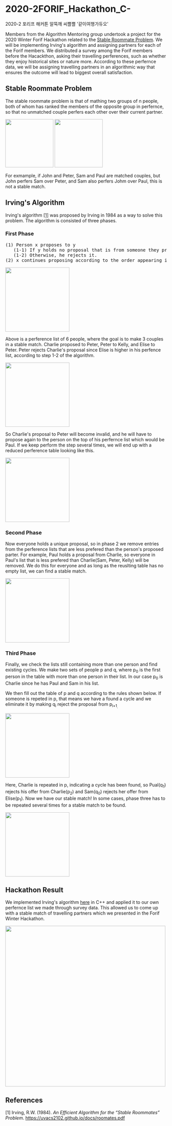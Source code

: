 # 2020-2FORIF_Hackathon_C-
2020-2 포리프 해커톤 알뚝깨 씨쁠쁠 '같이여행가듀오'

Members from the Algorithm Mentoring group undertook a project for the 2020 Winter Forif Hackathon related to the [Stable Roommate Problem](https://en.wikipedia.org/wiki/Stable_roommates_problem).
We will be implementing Irving's algorithm and assigning partners for each of the Forif members. We distributed a survey among the Forif members before the Hacackthon, asking their
travelling perferences, such as whether they enjoy historical sites or nature more. According to these perfernce data, we will be assigning travelling partners in an algorithmic way that
ensures the outcome will lead to biggest overall satisfaction. 

## Stable Roommate Problem
The stable roommate problem is that of mathing two groups of n people, both of whom has ranked the members of the opposite group in perfernce, so that no unmatched couple perfers
each other over their current partner.

<img src='https://user-images.githubusercontent.com/58558382/155460586-602f2709-9245-4ced-8630-b98b7f73d7f5.png' height=150> <img src='https://user-images.githubusercontent.com/58558382/155460872-d6598b5a-1732-4fd9-a265-7f9ecd6f866a.png' height=150>

For exmample, if John and Peter, Sam and Paul are matched couples, but John perfers Sam over Peter, and Sam also perfers Johm over Paul, this is not a stable match.

## Irving's Algorithm 
Irving's algorithm [[1]](#1) was proposed by Irving in 1984 as a way to solve this problem. The algorithm is consisted of three phases.

### First Phase
<pre>
(1) Person x proposes to y   
   (1-1) If y holds no proposal that is from someone they prefe more than x, they hold x's proposal.   
   (1-2) Otherwise, he rejects it.   
(2) x continues proposing according to the order appearing in his/her perference list, until somebody holds the proposal.
</pre>
 
 <img src='https://user-images.githubusercontent.com/58558382/155463414-b8cc5098-0798-423d-91db-604cb713a256.png' height=200>

Above is a perference list of 6 people, where the goal is to make 3 couples in a stable match. 
Charlie proposed to Peter, Peter to Kelly, and Elise to Peter. Peter rejects Charlie's proposal since Elise is higher in his perfence list, according to step 1-2 of the algorithm.

<img src='https://user-images.githubusercontent.com/58558382/155463781-cea184b2-4e44-4c50-9402-986356d9efe9.png' height=200>

So Charlie's proposal to Peter will become invalid, and he will have to propose again to the person on the top of his perfernce list which would be Paul. 
If we keep perform the step several times, we will end up with a reduced perference table looking like this.

<img src='https://user-images.githubusercontent.com/58558382/155464262-ab2ac9a9-414a-4155-83ce-7574951d88b7.png' height=200>

### Second Phase
Now everyone holds a unique proposal, so in phase 2 we remove entries from the perference lists that are less prefered than the person's proposed parter.
For example, Paul holds a proposal from Charlie, so everyone in Paul's list that is less prefered than Charlie(Sam, Peter, Kelly) will be removed.
We do this for everyone and as long as the reuslting table has no empty list, we can find a stable match. 

<img src='https://user-images.githubusercontent.com/58558382/155464763-aa5e0e4f-1bac-422a-a6c4-948d2a0da379.png' height=200>

### Third Phase
Finally, we check the lists still containing more than one person and find existing cycles. We make two sets of people p and q, where p<sub>0</sub> is the first person in the table with more
than one person in their list. In our case p<sub>0</sub> is Charlie since he has Paul and Sam in his list.

We then fill out the table of p and q according to the rules shown below. If someone is repeted in p, that means we have a found a cycle and we eliminate it by making q<sub>i</sub> reject
the proposal from p<sub>i+1<sub>. 

<img src='https://user-images.githubusercontent.com/58558382/155465575-9c634088-dfdb-47d2-827d-e02831a3f425.png' height=200>
  
 Here, Charlie is repeated in p, indicating a cycle has been found, so Pual(q<sub>1</sub>) rejects his offer from Charlie(p<sub>2</sub>) and Sam(q<sub>0</sub>) rejects her offer from Elise(p<sub>1</sub>).
 Now we have our stable match! In some cases, phase three has to be repeated several times for a stable match to be found.
 
<img src='https://user-images.githubusercontent.com/58558382/155465973-a3e27a81-4f79-4ef2-8141-5075554ee2d0.png' height=200>

## Hackathon Result
We implemented Irving's algorithm [here](https://github.com/ektmf7890/2020-2FORIF_Hackathon_C-/blob/master/final.cpp) in C++ 
and applied it to our own perfernce list we made through survey data. 
This allowed us to come up with a stable match of travelling partners which we presented in the Forif Winter Hackathon.
  
<img src='https://user-images.githubusercontent.com/58558382/155466532-1ce77743-9c3d-4944-8a3f-e8ad613207c6.png' height=500>


## References
<a id='1'>[1]</a>
Irving, R.W. (1984). *An Efficient Algorithm for the “Stable Roommates” Problem*. https://uvacs2102.github.io/docs/roomates.pdf
